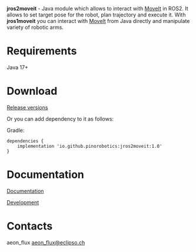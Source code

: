 **jros2moveit** - Java module which allows to interact with [MoveIt](https://moveit.ros.org/) in ROS2. It allows to set target pose for the robot, plan trajectory and execute it. With **jros1moveit** you can interact with [MoveIt](https://moveit.ros.org/) from Java directly and manipulate variety of robotic arms.

# Requirements

Java 17+

# Download

[Release versions](https://github.com/pinorobotics/jrosmoveit/releases)

Or you can add dependency to it as follows:

Gradle:

```
dependencies {
    implementation 'io.github.pinorobotics:jros2moveit:1.0'
}
```

# Documentation

[Documentation](http://pinoweb.freetzi.com/jrosmoveit)

[Development](DEVELOPMENT.md)

# Contacts

aeon_flux <aeon_flux@eclipso.ch>
